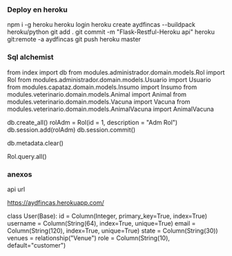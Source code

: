### Deploy en heroku

npm i -g heroku
heroku login
heroku create aydfincas --buildpack heroku/python
git add .
git commit -m "Flask-Restful-Heroku api"
heroku git:remote -a aydfincas
git push heroku master

### Sql alchemist

from index import db
from modules.administrador.domain.models.Rol import Rol
from modules.administrador.domain.models.Usuario import Usuario
from modules.capataz.domain.models.Insumo import Insumo
from modules.veterinario.domain.models.Animal import Animal
from modules.veterinario.domain.models.Vacuna import Vacuna
from modules.veterinario.domain.models.AnimalVacuna import AnimalVacuna

db.create_all()
rolAdm = Rol(id = 1, description = "Adm Rol")
db.session.add(rolAdm)
db.session.commit()

db.metadata.clear()

Rol.query.all()

### anexos

api url

https://aydfincas.herokuapp.com/

class User(Base):
id = Column(Integer, primary_key=True, index=True)
username = Column(String(64), index=True, unique=True)
email = Column(String(120), index=True, unique=True)
state = Column(String(30))
venues = relationship("Venue")
role = Column(String(10), default="customer")
